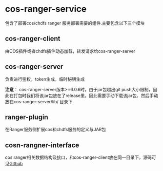 # cos-ranger-service
包含了部署cos/chdfs ranger 服务部署需要的组件.主要包含以下三个模块

## cos-ranger-client
由COS插件或者chdfs插件动态加载，转发请求给cos-ranger-server
## cos-ranger-server
负责进行鉴权，token生成，临时秘钥生成

**注意**： cos-ranger-server版本>=6.0.6时，由于jar包超出git push大小限制，因此在打包时我们将该jar包放在了release里。因此需要手动下载该jar包，然后手动放在cos-ranger-server/lib/ 目录下
## ranger-plugin
在Ranger服务侧扩展cos和chdfs服务的定义与JAR包
## cosn-rangner-interface
cos ranger相关数据结构及接口，和cos-ranger-client放在同一目录下，源码可见[Github](https://github.com/tencentyun/cosn-ranger-interface)